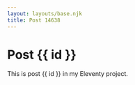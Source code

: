 ```yaml
---
layout: layouts/base.njk
title: Post 14638
---
```


# Post {{ id }}

This is post {{ id }} in my Eleventy project.
